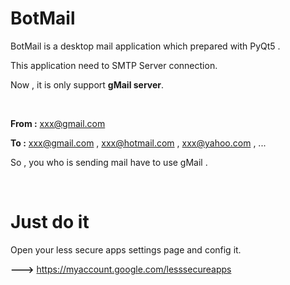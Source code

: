 # BotMail

BotMail is a desktop mail application which prepared with PyQt5 .

This application need to SMTP Server connection.

Now , it is only support <b>gMail server</b>. 

<br>

<b>From :</b> xxx@gmail.com

<b>To :</b> xxx@gmail.com , xxx@hotmail.com , xxx@yahoo.com , ...

So , you who is sending mail have to use gMail .

<br>

# Just do it


Open your less secure apps settings page and config it.

<b>---></b> https://myaccount.google.com/lesssecureapps
